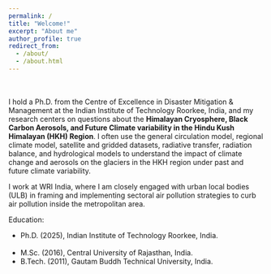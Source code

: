 ```yaml
---
permalink: /
title: "Welcome!"
excerpt: "About me"
author_profile: true
redirect_from: 
  - /about/
  - /about.html
---
```

<br> 
<br> 
I hold a Ph.D. from the Centre of Excellence in Disaster Mitigation & Management at the Indian Institute of Technology Roorkee, India, and my research centers on questions about the <b>Himalayan Cryosphere, Black Carbon Aerosols, and Future Climate variability in the Hindu Kush Himalayan (HKH) Region</b>. I often use the general circulation model, regional climate model, satellite and gridded datasets, radiative transfer, radiation balance, and hydrological models to understand the impact of climate change and aerosols on the glaciers in the HKH region under past and future climate variability.

I work at WRI India, where I am closely engaged with urban local bodies (ULB) in framing and implementing sectoral air pollution strategies to curb air pollution inside the metropolitan area.

​Education:
<ul>
  <li>Ph.D. (2025), Indian Institute of Technology Roorkee, India.</li>​
  <li>M.Sc. (2016), Central University of Rajasthan, India.</li>
  <li>B.Tech. (2011), Gautam Buddh Technical University, India.</li>
</ul>

